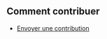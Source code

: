 ## Comment contribuer 

* [Envoyer une contribution](https://github.com/fonzo14/flint-pages/issues/new)
